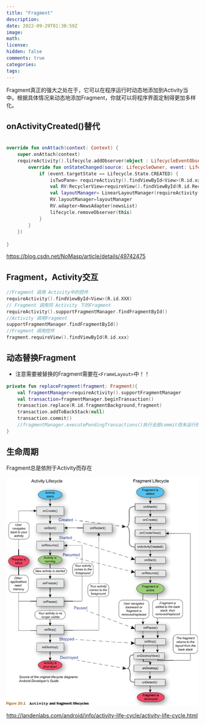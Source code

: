 ```yaml
---
title: "Fragment"
description: 
date: 2022-09-29T01:30:59Z
image: 
math: 
license: 
hidden: false
comments: true
categories:
tags:
---
```


Fragment真正的强大之处在于，它可以在程序运行时动态地添加到Activity当中。根据具体情况来动态地添加Fragment，你就可以将程序界面定制得更加多样化。

## onActivityCreated()替代

```kotlin

override fun onAttach(context: Context) {
    super.onAttach(context)
    requireActivity().lifecycle.addObserver(object : LifecycleEventObserver {
        override fun onStateChanged(source: LifecycleOwner, event: Lifecycle.Event) {
            if (event.targetState == Lifecycle.State.CREATED) {
                isTwoPane= requireActivity().findViewById<View>(R.id.xxx)!=null
                val RV:RecyclerView=requireView().findViewById(R.id.RecyclerView)
                val layoutManager= LinearLayoutManager(requireActivity())
                RV.layoutManager=layoutManager
                RV.adapter=NewsAdapter(newsList)
                lifecycle.removeObserver(this)
            }
        }
    })

}
```

https://blog.csdn.net/NoMasp/article/details/49742475



## Fragment，Activity交互

```kotlin
//Fragment 调用 Activity中的控件
requireActivity().findViewById<View>(R.id.XXX)
// Fragment 调用同 Activity 下的Fragment
requireActivity().supportFragmentManager.findFragmentById()
//Activity 调用Fragment
supportFragmentManager.findFragmentById()
//Fragment 调用控件
fragment.requireView().findViewById(R.id.xxx)
```



##  动态替换Fragment

- 注意需要被替换的Fragment需要在`<FrameLayout>`中！！

```kotlin
private fun replaceFragment(fragment: Fragment){
    val fragmentManager=requireActivity().supportFragmentManager
    val transaction=fragmentManager.beginTransaction()
    transaction.replace(R.id.fragmentBackground,fragment)
    transaction.addToBackStack(null)
    transaction.commit()
    //fragmentManager.executePendingTransactions()执行全部commit但未运行的transaction
}
```



## 生命周期
Fragment总是依附于Activity而存在

![0f68a45da20132b0d48f726ab909e920.png](0f68a45da20132b0d48f726ab909e920.png)

http://landenlabs.com/android/info/activity-life-cycle/activity-life-cycle.html




